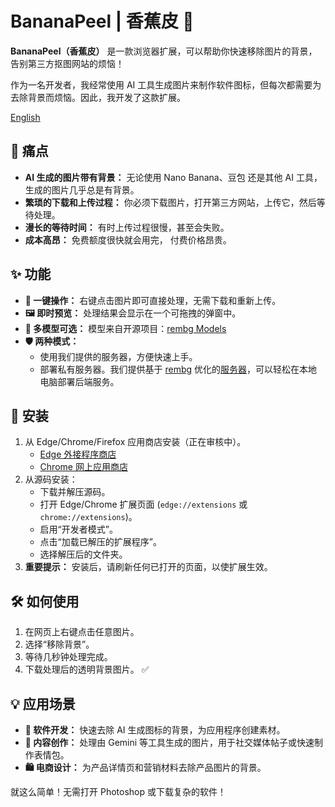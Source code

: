 # BananaPeel | 香蕉皮 🍌

**BananaPeel（香蕉皮）** 是一款浏览器扩展，可以帮助你快速移除图片的背景，告别第三方抠图网站的烦恼！

作为一名开发者，我经常使用 AI 工具生成图片来制作软件图标，但每次都需要为去除背景而烦恼。因此，我开发了这款扩展。

[English](README.md)

## 🎯 痛点

- **AI 生成的图片带有背景：** 无论使用 Nano Banana、豆包 还是其他 AI 工具，生成的图片几乎总是有背景。
- **繁琐的下载和上传过程：** 你必须下载图片，打开第三方网站，上传它，然后等待处理。
- **漫长的等待时间：** 有时上传过程很慢，甚至会失败。
- **成本高昂：** 免费额度很快就会用完， 付费价格昂贵。

## ✨ 功能

- **🚀 一键操作：** 右键点击图片即可直接处理，无需下载和重新上传。
- **🖼️ 即时预览：** 处理结果会显示在一个可拖拽的弹窗中。
- **🤖 多模型可选：**
  模型来自开源项目：[rembg Models](https://github.com/danielgatis/rembg?tab=readme-ov-file#models)
- **🛡️ 两种模式：**
  - 使用我们提供的服务器，方便快速上手。
  - 部署私有服务器。我们提供基于 [rembg](https://github.com/danielgatis/rembg) 优化的[服务器](https://github.com/Yorick-Ryu/rembg-server)，可以轻松在本地电脑部署后端服务。

## 🚀 安装

1.  从 Edge/Chrome/Firefox 应用商店安装（正在审核中）。
    - [Edge 外接程序商店]()
    - [Chrome 网上应用商店]()
2.  从源码安装：
    - 下载并解压源码。
    - 打开 Edge/Chrome 扩展页面 (`edge://extensions` 或 `chrome://extensions`)。
    - 启用“开发者模式”。
    - 点击“加载已解压的扩展程序”。
    - 选择解压后的文件夹。
3.  **重要提示：** 安装后，请刷新任何已打开的页面，以使扩展生效。

## 🛠️ 如何使用

1.  在网页上右键点击任意图片。
2.  选择“移除背景”。
3.  等待几秒钟处理完成。
4.  下载处理后的透明背景图片。 ✅

## 💡 应用场景

- **🎨 软件开发：** 快速去除 AI 生成图标的背景，为应用程序创建素材。
- **📸 内容创作：** 处理由 Gemini 等工具生成的图片，用于社交媒体帖子或快速制作表情包。
- **🛍️ 电商设计：** 为产品详情页和营销材料去除产品图片的背景。

就这么简单！无需打开 Photoshop 或下载复杂的软件！
